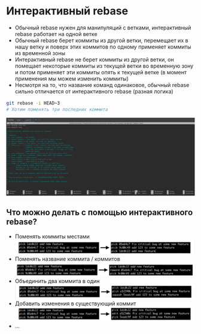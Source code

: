 # Интерактивный rebase

- Обычный rebase нужен для манипуляций с ветками, интерактивный
rebase работает на одной ветке
- Обычный rebase берет коммиты из другой ветки, перемещает их в
нашу ветку и поверх этих коммитов по одному применяет коммиты
из временной зоны
- Интерактивный rebase не берет коммиты из другой ветки, он
помещает некоторые коммиты из текущей ветки во временную зону
и потом применяет эти коммиты опять к текущей ветке (в момент
применения мы можем изменить коммиты)
- Несмотря на то, что название команд одинаковое, обычный rebase
сильно отличается от интерактивного rebase (разная логика)

```bash
git rebase -i HEAD~3
# Хотим поменять три последних коммита
```

![img_5.png](img_5.png)

## Что можно делать с помощью интерактивного rebase?
- Поменять коммиты местами ![img_6.png](img_6.png)
- Поменять название коммита / коммитов ![img_7.png](img_7.png)
- Объединить два коммита в один ![img_8.png](img_8.png)
- Добавить изменения в существующий коммит ![img_9.png](img_9.png)
- ...